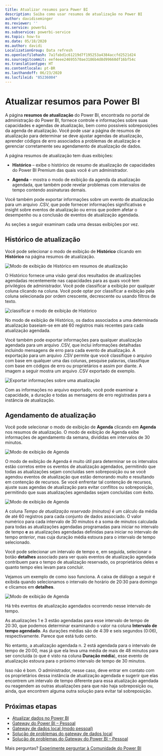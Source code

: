```yaml
---
title: Atualizar resumos para Power BI
description: Saiba como usar resumos de atualização no Power BI
author: davidiseminger
ms.reviewer: ''
ms.service: powerbi
ms.subservice: powerbi-service
ms.topic: how-to
ms.date: 05/18/2020
ms.author: davidi
LocalizationGroup: Data refresh
ms.openlocfilehash: 7a1fabd1c61219d7f195253a4384accfd2521d24
ms.sourcegitcommit: eef4eee24695570ae3186b4d8d99660df16bf54c
ms.translationtype: HT
ms.contentlocale: pt-BR
ms.lasthandoff: 06/23/2020
ms.locfileid: "85236004"
---
```

# <a name="refresh-summaries-for-power-bi"></a>Atualizar resumos para Power BI

A página **resumos de atualização** do Power BI, encontrada no portal de administração do Power BI, fornece controle e informações sobre suas capacidades e agendas de atualização, bem como possíveis sobreposições da agenda de atualização. Você pode usar a página de resumos de atualização para determinar se deve ajustar agendas de atualização, aprender códigos de erro associados a problemas de atualização e gerenciar corretamente seu agendamento de atualização de dados. 

A página resumos de atualização tem duas exibições:

* **Histórico** – exibe o histórico de resumo de atualização de capacidades do Power BI Premium das quais você é um administrador.

* **Agenda** – mostra o modo de exibição da agenda da atualização agendada, que também pode revelar problemas com intervalos de tempo contendo assinaturas demais.

Você também pode exportar informações sobre um evento de atualização para um arquivo .CSV, que pode fornecer informações significativas e insight sobre eventos de atualização ou erros que podem afetar o desempenho ou a conclusão de eventos de atualização agendada.

As seções a seguir examinam cada uma dessas exibições por vez. 

## <a name="refresh-history"></a>Histórico de atualização

Você pode selecionar o modo de exibição de **Histórico** clicando em **Histórico** na página resumos de atualização.

![Modo de exibição de Histórico em resumos de atualização](media/refresh-summaries/refresh-summaries-01a.jpg)

O Histórico fornece uma visão geral dos resultados de atualizações agendadas recentemente nas capacidades para as quais você tem privilégios de administrador. Você pode classificar a exibição por qualquer coluna clicando na coluna. Você pode optar por classificar a exibição pela coluna selecionada por ordem crescente, decrescente ou usando filtros de texto.

![classificar o modo de exibição de Histórico](media/refresh-summaries/refresh-summaries-01b.jpg)

No modo de exibição de Histórico, os dados associados a uma determinada atualização baseiam-se em até 60 registros mais recentes para cada atualização agendada.

Você também pode exportar informações para qualquer atualização agendada para um arquivo .CSV, que inclui informações detalhadas incluindo mensagens de erro para cada evento de atualização. A exportação para um arquivo .CSV permite que você classifique o arquivo com base em qualquer uma das colunas, pesquise palavras, classifique com base em códigos de erro ou proprietários e assim por diante. A imagem a seguir mostra um arquivo .CSV exportado de exemplo. 

![Exportar informações sobre uma atualização](media/refresh-summaries/refresh-summaries-05.jpg)

Com as informações no arquivo exportado, você pode examinar a capacidade, a duração e todas as mensagens de erro registradas para a instância de atualização. 


## <a name="refresh-schedule"></a>Agendamento de atualização

Você pode selecionar o modo de exibição de **Agenda** clicando em **Agenda** nos resumos de atualização. O modo de exibição de Agenda exibe informações de agendamento da semana, divididas em intervalos de 30 minutos. 

![Modo de exibição de Agenda](media/refresh-summaries/refresh-summaries-02a.jpg)

O modo de exibição de Agenda é muito útil para determinar se os intervalos estão corretos entre os eventos de atualização agendados, permitindo que todas as atualizações sejam concluídas sem sobreposição ou se você agendou eventos de atualização que estão demorando muito e resultando em contenção de recursos. Se você enfrentar tal contenção de recursos, ajuste suas agendas de atualização para evitar conflitos ou sobreposição, permitindo que suas atualizações agendadas sejam concluídas com êxito. 

![Modo de exibição de Agenda](media/refresh-summaries/refresh-summaries-02.jpg)

A coluna *Tempo de atualização reservado (minutos)* é um cálculo da média de até 60 registros para cada conjunto de dados associado. O valor numérico para cada intervalo de 30 minutos é a soma de minutos calculada para todas as atualizações agendadas programadas para iniciar no intervalo de tempo **e** as atualizações agendadas definidas para iniciar no intervalo de tempo *anterior*, mas cuja duração média estoura para o intervalo de tempo selecionado.

Você pode selecionar um intervalo de tempo e, em seguida, selecionar o botão **detalhes** associado para ver quais eventos de atualização agendada contribuem para o tempo de atualização reservado, os proprietários deles e quanto tempo eles levam para concluir.

Vejamos um exemplo de como isso funciona. A caixa de diálogo a seguir é exibida quando selecionamos o intervalo de horário de 20:30 para domingo e clicamos em **detalhes**.

![Modo de exibição de Agenda](media/refresh-summaries/refresh-summaries-04.jpg)

Há três eventos de atualização agendados ocorrendo nesse intervalo de tempo. 

As atualizações 1 e 3 estão agendadas para esse intervalo de tempo de 20:30, que podemos determinar examinando o valor na coluna **Intervalo de tempo agendado**. As durações médias são de 4:39 e seis segundos (0:06), respectivamente. Parece que está tudo certo.

No entanto, a atualização agendada n. 2 está agendada para o intervalo de tempo de 20:00, mas já que ela leva uma média de mais de 48 minutos para ser concluída (o que é visto na coluna **Duração média**), esse evento de atualização estoura para o próximo intervalo de tempo de 30 minutos. 

Isso não é bom. O administrador, nesse caso, deve entrar em contato com os proprietários dessa instância de atualização agendada e sugerir que elas encontrem um intervalo de tempo diferente para essa atualização agendada ou reagendem as outras atualizações para que não haja sobreposição ou, ainda, que encontrem alguma outra solução para evitar tal sobreposição. 


## <a name="next-steps"></a>Próximas etapas

- [Atualizar dados no Power BI](refresh-data.md)  
- [Gateway do Power BI – Pessoal](service-gateway-personal-mode.md)  
- [Gateway de dados local (modo pessoal)](service-gateway-onprem.md)  
- [Solução de problemas do gateway de dados local](service-gateway-onprem-tshoot.md)  
- [Solução de problemas do Gateway do Power BI – Pessoal](service-admin-troubleshooting-power-bi-personal-gateway.md)  

Mais perguntas? [Experimente perguntar à Comunidade do Power BI](https://community.powerbi.com/)